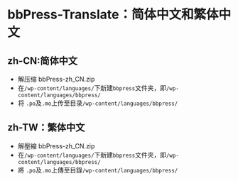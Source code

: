 # bbPress-Translate：简体中文和繁体中文
## zh-CN:简体中文
* 解压缩 bbPress-zh_CN.zip
* 在`/wp-content/languages/`下新建`bbpress`文件夹，即`/wp-content/languages/bbpress/`
* 将 `.po`及`.mo`上传至目录`/wp-content/languages/bbpress/`


## zh-TW：繁体中文
* 解壓縮 bbPress-zh_CN.zip
* 在`/wp-content/languages/`下新建`bbpress`文件夾，即`/wp-content/languages/bbpress/`
* 將 `.po`及`.mo`上傳至目錄`/wp-content/languages/bbpress/`
